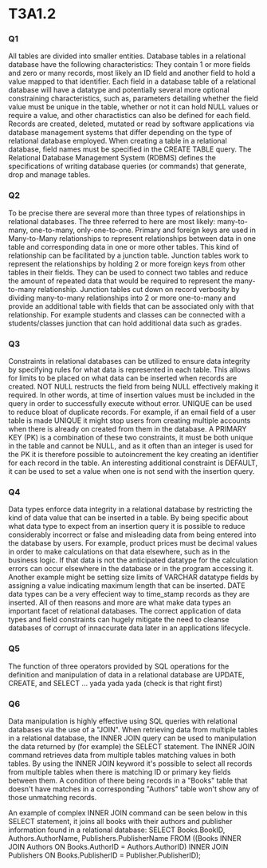 # T3A1.2
### Q1
All tables are divided into smaller entities. Database tables in a relational database have the following characteristics: They contain 1 or more fields and zero or many records, most likely an ID field and another field to hold a value mapped to that identifier. Each field in a database table of a relational database will have a datatype and potentially several more optional constraining characteristics, such as, parameters detailing whether the field value must be unique in the table, whether or not it can hold NULL values or require a value, and other charactistics can also be defined for each field. Records are created, deleted, mutated or read by software applications via database management systems that differ depending on the type of relational database employed. When creating a table in a relational database, field names must be specified in the CREATE TABLE query. The Relational Database Management System (RDBMS) defines the specifications of writing database queries (or commands) that generate, drop and manage tables.
### Q2
To be precise there are several more than three types of relationships in relational databases. The three referred to here are most likely: many-to-many, one-to-many, only-one-to-one. Primary and foreign keys are used in Many-to-Many relationships to represent relationships between data in one table and corresponding data in one or more other tables. This kind of relationship can be facilitated by a junction table. Junction tables work to represent the relationships by holding 2 or more foreign keys from other tables in their fields. They can be used to connect two tables and reduce the amount of repeated data that would be required to represent the many-to-many relationship. Junction tables cut down on record verbosity by dividing many-to-many relationships into 2 or more one-to-many and provide an additional table with fields that can be associated only with that relationship. For example students and classes can be connected with a students/classes junction that can hold additional data such as grades.
### Q3
Constraints in relational databases can be utilized to ensure data integrity by specifying rules for what data is represented in each table. This allows for limits to be placed on what data can be inserted when records are created. NOT NULL restructs the field from being NULL effectively making it required. In other words, at time of insertion values must be included in the query in order to successfully execute without error. UNIQUE can be used to reduce bloat of duplicate records. For example, if an email field of a user table is made UNIQUE it might stop users from creating multiple accounts when there is already on created from them in the database. A PRIMARY KEY (PK) is a combination of these two constraints, it must be both unique in the table and cannot be NULL, and as it often than an integer is used for the PK it is therefore possible to autoincrement the key creating an identifier for each record in the table. An interesting additional constraint is DEFAULT, it can be used to set a value when one is not send with the insertion query.
### Q4
Data types enforce data integrity in a relational database by restricting the kind of data value that can be inserted in a table. By being specific about what data type to expect from an insertion query it is possible to reduce considerably incorrect or false and misleading data from being entered into the database by users. For example, product prices must be decimal values in order to make calculations on that data elsewhere, such as in the business logic. If that data is not the anticipated datatype for the calculation errors can occur elsewhere in the database or in the program accessing it. Another example might be setting size limits of VARCHAR datatype fields by assigning a value indicating maximum length that can be inserted. DATE data types can be a very effecient way to time_stamp records as they are inserted. All of then reasons and more are what make data types an important facet of relational databases. The correct application of data types and field constraints can hugely mitigate the need to cleanse databases of corrupt of innaccurate data later in an applications lifecycle.
### Q5
The function of three operators provided by SQL operations for the definition and manipulation of data in a relational database are UPDATE, CREATE, and SELECT ... yada yada yada (check is that right first)
### Q6
Data manipulation is highly effective using SQL queries with relational databases via the use of a "JOIN". When retrieving data from multiple tables in a relational database, the INNER JOIN query can be used to manipulation the data returned by (for example) the SELECT statement. The INNER JOIN command retrieves data from multiple tables matching values in both tables. By using the INNER JOIN keyword it's possible to select all records from multiple tables when there is matching ID or primary key fields between them. A condition of there being records in a "Books" table that doesn't have matches in a corresponding "Authors" table won't show any of those unmatching records.

An example of complex INNER JOIN command can be seen below in this SELECT statement, it joins all books with their authors and publisher information found in a relational database:
SELECT Books.BookID, Authors.AuthorName, Publishers.PublisherName
FROM ((Books
INNER JOIN Authors ON Books.AuthorID = Authors.AuthorID)
INNER JOIN Publishers ON Books.PublisherID = Publisher.PublisherID);
